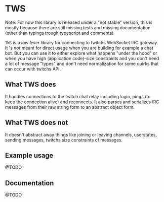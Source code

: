 # TWS
Note: For now this library is released under a "not stable" version, this is mostly because there are still missing tests and missing documentation (other than typings trough typescript and comments).

`TWS` is a *low lever* library for connecting to twitchs  WebSocket IRC gateway.
It 's *not* meant for direct usage when you are building for example a chat bot. But you can use it to either explore what happens "under the hood" or when you have high (application code)-size constraints and you don't need a lot of message "types" and don't need normalization for some quirks that can occur with twitchs API.

## What TWS does
It handles connections to the twitch chat relay including login, pings (to keep the connection alive) and reconnects.
It also parses and serializes IRC messages from their raw string form to an abstract object form.

## What TWS does not
It doesn't abstract away things like joining or leaving channels, userstates, sending messages, twitchs size constraints of messages. 

## Example usage
@TODO

## Documentation 
@TODO

